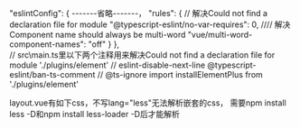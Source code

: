   
"eslintConfig": {
    -------省略-------，
    "rules": {
        // 解决Could not find a declaration file for module 
    "@typescript-eslint/no-var-requires": 0, 
        //// 解决Component name  should always be multi-word
    "vue/multi-word-component-names": "off"
    }
},    
// src\main.ts里以下两个注释用来解决Could not find a declaration file for module './plugins/element' 
// eslint-disable-next-line @typescript-eslint/ban-ts-comment
// @ts-ignore
import installElementPlus from './plugins/element'

layout.vue有如下css，不写lang="less"无法解析嵌套的css，
需要npm install less -D和npm install less-loader -D后才能解析
<style lang="less" scoped>
.layout {
  .menuC,.menudemoC {
    min-height: 500px;
  }
}